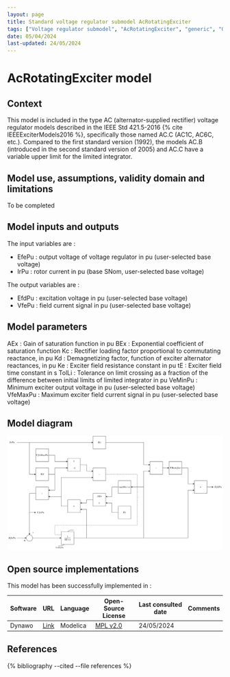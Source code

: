 ```yaml
---
layout: page
title: Standard voltage regulator submodel AcRotatingExciter
tags: ["Voltage regulator submodel", "AcRotatingExciter", "generic", "Opensource", "CIM model", "RMS", "phasor", "MRL4", "Single phase", "IEEE", "dynawo", "#106"]
date: 05/04/2024
last-updated: 24/05/2024
---
```

# AcRotatingExciter model

## Context

This model is included in the type AC (alternator-supplied rectifier) voltage regulator models described in the IEEE Std 421.5-2016 {% cite IEEEExciterModels2016 %}, specifically those named AC.C (AC1C, AC6C, etc.). Compared to the first standard version (1992), the models AC.B (introduced in the second standard version of 2005) and AC.C have a variable upper limit for the limited integrator.

## Model use, assumptions, validity domain and limitations

To be completed

## Model inputs and outputs

The input variables are :
- EfePu : output voltage of voltage regulator in pu (user-selected base voltage)
- IrPu : rotor current in pu (base SNom, user-selected base voltage)

The output variables are :
- EfdPu : excitation voltage in pu (user-selected base voltage)
- VfePu : field current signal in pu (user-selected base voltage)

## Model parameters

AEx : Gain of saturation function in pu
BEx : Exponential coefficient of saturation function
Kc : Rectifier loading factor proportional to commutating reactance, in pu
Kd : Demagnetizing factor, function of exciter alternator reactances, in pu
Ke : Exciter field resistance constant in pu
tE : Exciter field time constant in s
TolLi : Tolerance on limit crossing as a fraction of the difference between initial limits of limited integrator in pu
VeMinPu : Minimum exciter output voltage in pu (user-selected base voltage)
VfeMaxPu : Maximum exciter field current signal in pu (user-selected base voltage)

## Model diagram

<img src="/pages/models/regulations/AcRotatingExciter/AcRotatingExciter.drawio.svg" alt="AcRotatingExciter diagram">

## Open source implementations

This model has been successfully implemented in :

| Software      | URL | Language | Open-Source License | Last consulted date | Comments |
| ------------- | --- | -------- | ------------------- | ------------------- | -------- |
| Dynawo | [Link](https://github.com/dynawo/dynawo) | Modelica | [MPL v2.0](https://www.mozilla.org/en-US/MPL/2.0/)  | 24/05/2024 |  |

## References

{% bibliography --cited --file references  %}
